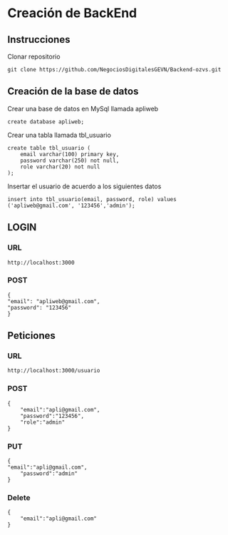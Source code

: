# Creación de BackEnd
## Instrucciones
Clonar repositorio
```
git clone https://github.com/NegociosDigitalesGEVN/Backend-ozvs.git
```
## Creación de la base de datos
Crear una base de datos en MySql llamada apliweb
```
create database apliweb;
```
Crear una tabla llamada tbl_usuario
```
create table tbl_usuario (
	email varchar(100) primary key,
	password varchar(250) not null,
	role varchar(20) not null
);
```
Insertar el usuario de acuerdo a los siguientes datos
```
insert into tbl_usuario(email, password, role) values ('apliweb@gmail.com', '123456','admin');
```
## LOGIN
### URL
```
http://localhost:3000
```
### POST
```
{
"email": "apliweb@gmail.com",
"password": "123456"
}
```
## Peticiones
### URL
```
http://localhost:3000/usuario
```
### POST
```
{
    "email":"apli@gmail.com",
    "password":"123456",
    "role":"admin"
}
```
### PUT
```
{
"email":"apli@gmail.com",
    "password":"admin"
}
```
### Delete
```
{
    "email":"apli@gmail.com"
}
```
